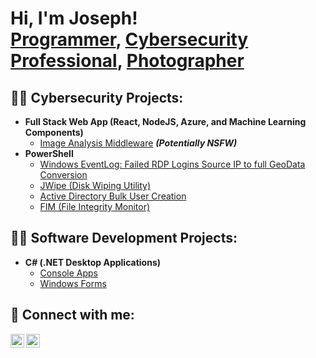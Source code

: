 <h1>Hi, I'm Joseph! <br/><a href="https://github.com/josephestes">Programmer</a>, <a href="https://www.linkedin.com/in/joseph-estes/">Cybersecurity Professional</a>, <a href="https://">Photographer</a></h1>

<h2>👨‍💻 Cybersecurity Projects:</h2>

- <b>Full Stack Web App (React, NodeJS, Azure, and Machine Learning Components)</b>
  - [Image Analysis Middleware](https://github.com/josephestes/4chan-Image-Analysis-Middleware-C964) <b><i>(Potentially NSFW)</b></i>
- <b>PowerShell</b>
  - [Windows EventLog: Failed RDP Logins Source IP to full GeoData Conversion](https://github.com/josephestes/Sentinel-Lab)
  - [JWipe (Disk Wiping Utility)](https://github.com/josephestes/Jwipe.PowerShell)
  - [Active Directory Bulk User Creation](https://github.com/josephestes/AD_PS)
  - [FIM (File Integrity Monitor)](https://github.com/josephestes/PowerShell-Integrity-FIM)

<h2>👨‍💻 Software Development Projects:</h2>

- <b>C# (.NET Desktop Applications)</b>
  - [Console Apps](https://github.com/josephestes/Console-Apps)
  - [Windows Forms](https://github.com/josephestes/Windows-Forms)

<h2> 🤳 Connect with me:</h2>

[<img align="left" alt="JosephEstes | LinkedIn" width="22px" src="https://cdn.jsdelivr.net/npm/simple-icons@v3/icons/linkedin.svg" />][linkedin]
[<img align="left" alt="JosephEstes | Instagram" width="22px" src="https://cdn.jsdelivr.net/npm/simple-icons@v3/icons/instagram.svg" />][instagram]

[instagram]: https://www.instagram.com/jyosephf/
[linkedin]: https://linkedin.com/in/joseph-estes

<!--
**josephestes/josephestes** is a ✨ _special_ ✨ repository because its `README.md` (this file) appears on your GitHub profile.

Here are some ideas to get you started:

- 🔭 I’m currently working on ...
- 🌱 I’m currently learning ...
- 👯 I’m looking to collaborate on ...
- 🤔 I’m looking for help with ...
- 💬 Ask me about ...
- 📫 How to reach me: ...
- 😄 Pronouns: ...
- ⚡ Fun fact: ...
-->
